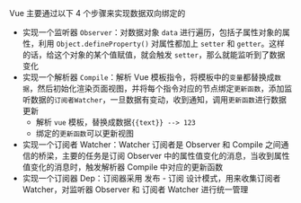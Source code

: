 Vue 主要通过以下 4 个步骤来实现数据双向绑定的

- 实现一个监听器 `Observer`：对数据对象 `data` 进行遍历，包括子属性对象的属性，利用 `Object.defineProperty()` 对属性都加上 `setter` 和 `getter`。这样的话，给这个对象的某个值赋值，就会触发 `setter`，那么就能监听到了数据变化
- 实现一个解析器 `Compile`：解析 Vue 模板指令，将模板中的`变量`都替换成`数据`，然后初始化渲染页面视图，并将每个指令对应的节点绑定`更新函数`，添加监听数据的`订阅者Watcher`，一旦数据有变动，收到通知，调用`更新函数`进行数据更新
  - 解析 `vue` 模板，替换成数据`{{text}} --> 123`
  - 绑定的`更新函数`可以更新视图
- 实现一个订阅者 Watcher：Watcher 订阅者是 Observer 和 Compile 之间通信的桥梁，主要的任务是订阅 Observer 中的属性值变化的消息，当收到属性值变化的消息时，触发解析器 Compile 中对应的更新函数
- 实现一个订阅器 Dep：订阅器采用 发布 - 订阅 设计模式，用来收集订阅者 Watcher，对监听器 Observer 和 订阅者 Watcher 进行统一管理